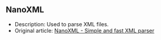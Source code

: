 ﻿## NanoXML
- Description: Used to parse XML files.
- Original article: [NanoXML - Simple and fast XML parser](https://www.codeproject.com/Tips/682245/NanoXML-Simple-and-fast-XML-parser)
